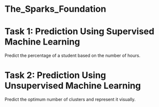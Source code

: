 # The_Sparks_Foundation

# Task 1: Prediction Using Supervised Machine Learning
Predict the percentage of a student based on the number of hours.

# Task 2: Prediction Using Unsupervised Machine Learning
Predict the optimum number of clusters and represent it visually.

